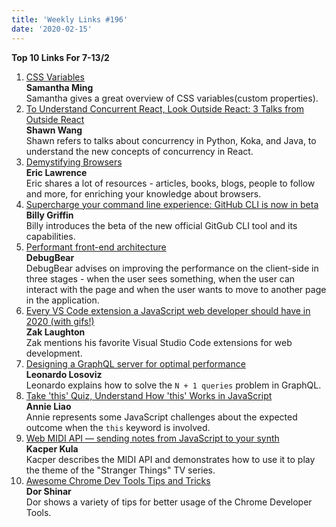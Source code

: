 ```yaml
---
title: 'Weekly Links #196'
date: '2020-02-15'
---
```


**Top 10 Links For 7-13/2**

1. [CSS Variables](https://dev.to/samanthaming/css-variables-8di)  
   **Samantha Ming**  
   Samantha gives a great overview of CSS variables(custom properties).
2. [To Understand Concurrent React, Look Outside React: 3 Talks from Outside React](https://www.swyx.io/writing/react-outside/)  
   **Shawn Wang**  
   Shawn refers to talks about concurrency in Python, Koka, and Java, to understand the new concepts of concurrency in React.
3. [Demystifying Browsers](https://textslashplain.com/2020/02/09/demystifying-browsers/)  
   **Eric Lawrence**  
   Eric shares a lot of resources - articles, books, blogs, people to follow and more, for enriching your knowledge about browsers.
4. [Supercharge your command line experience: GitHub CLI is now in beta](https://github.blog/2020-02-12-supercharge-your-command-line-experience-github-cli-is-now-in-beta/)  
   **Billy Griffin**  
   Billy introduces the beta of the new official GitGub CLI tool and its capabilities.
5. [Performant front-end architecture](https://www.debugbear.com/blog/performant-front-end-architecture)  
   **DebugBear**  
   DebugBear advises on improving the performance on the client-side in three stages - when the user sees something, when the user can interact with the page and when the user wants to move to another page in the application.
6. [Every VS Code extension a JavaScript web developer should have in 2020 (with gifs!)](https://dev.to/zaklaughton/every-vs-code-extension-a-javascript-web-developer-should-have-in-2020-with-gifs-2b6n)  
   **Zak Laughton**  
   Zak mentions his favorite Visual Studio Code extensions for web development.
7. [Designing a GraphQL server for optimal performance](https://blog.logrocket.com/designing-graphql-server-optimal-performance/)  
   **Leonardo Losoviz**  
   Leonardo explains how to solve the `N + 1 queries` problem in GraphQL.
8. [Take 'this' Quiz, Understand How 'this' Works in JavaScript](https://dev.to/liaowow/take-this-quiz-understand-how-this-works-in-javascript-44dj)  
   **Annie Liao**  
   Annie represents some JavaScript challenges about the expected outcome when the `this` keyword is involved.
9. [Web MIDI API — sending notes from JavaScript to your synth](https://medium.com/@kulak/web-midi-api-sending-notes-from-javascript-to-your-synth-1dfee9c57645)  
   **Kacper Kula**  
   Kacper describes the MIDI API and demonstrates how to use it to play the theme of the "Stranger Things" TV series.
10. [Awesome Chrome Dev Tools Tips and Tricks](https://dorshinar.me/awesome-chrome-dev-tools-tips)  
    **Dor Shinar**  
    Dor shows a variety of tips for better usage of the Chrome Developer Tools.
